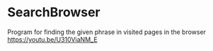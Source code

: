 # SearchBrowser
Program for finding the given phrase in visited pages in the browser
https://youtu.be/U310ViaNM_E